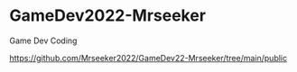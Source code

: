 # GameDev2022-Mrseeker
Game Dev Coding


https://github.com/Mrseeker2022/GameDev22-Mrseeker/tree/main/public
